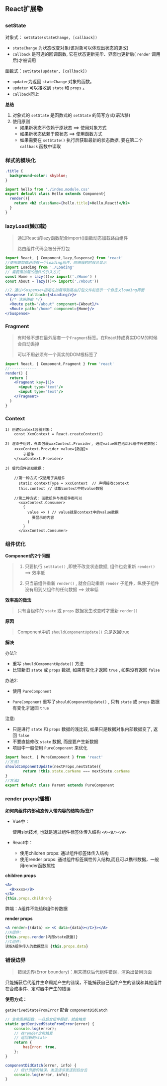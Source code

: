 ## React扩展📚

### setState

对象式： `setState(stateChange, [callback])`

*   `stateChange` 为状态改变对象(该对象可以体现出状态的更改)
*   `callback` 是可选的回调函数, 它在状态更新完毕、界面也更新后( `render` 调用后)才被调用

函数式：`setState(updater, [callback])`

*   `updater`为返回 `stateChange` 对象的函数。
*   `updater` 可以接收到 `state` 和 `props` 。
*   `callback`同上

**总结**

1.  对象式的 `setState` 是函数式的 `setState` 的简写方式(语法糖)
2.  使用原则
    *   如果新状态不依赖于原状态 ==> 使用对象方式
    *   如果新状态依赖于原状态 ==> 使用函数方式
    *   如果需要在 `setState()` 执行后获取最新的状态数据, 要在第二个 `callback` 函数中读取

### 样式的模块化

```css
.title {
  background-color: skyblue;
}
```

```jsx
import hello from './index.module.css'
export default class Hello extends Component{
  render(){
    return <h2 className={hello.title}>Hello,React!</h2>
  }
}
```

### lazyLoad(懒加载)

> 通过React的lazy函数配合import()函数动态加载路由组件
>
> 路由组件代码会被分开打包

```jsx
import React, { Component,lazy,Suspense} from 'react'
//使用懒加载必须有一个loading组件，网络慢的时候会显示
import Loading from './Loading'
// 需要懒加载的组件的引入方式
const Home = lazy(()=> import('./Home') ) 
const About = lazy(()=> import('./About'))
```

```jsx
//2.通过<Suspense>指定在加载得到路由打包文件前显示一个自定义loading界面
<Suspense fallback={<Loading/>}>
  {/* 注册路由 */}
  <Route path="/about" component={About}/>
  <Route path="/home" component={Home}/>
</Suspense>
```

### Fragment

> 有时候不想在最外层套一个`Fragment`标签。在React转成真实DOM的时候会自动丢掉
>
> 可以不用必须有一个真实的DOM根标签了

```jsx
import React, { Component,Fragment } from 'react'
//------------
render() {
  return (
    <Fragment key={1}>
      <input type="text"/>
      <input type="text"/>
    </Fragment>
  )
}
```

### Context

    1) 创建Context容器对象：
    	const XxxContext = React.createContext()  
    	
    2) 渲染子组时，外面包裹xxxContext.Provider, 通过value属性给后代组件传递数据：
    	<xxxContext.Provider value={数据}>
    		子组件
        </xxxContext.Provider>
        
    3) 后代组件读取数据：

    	//第一种方式:仅适用于类组件 
    	  static contextType = xxxContext  // 声明接收context
    	  this.context // 读取context中的value数据
    	  
    	//第二种方式: 函数组件与类组件都可以
    	  <xxxContext.Consumer>
    	    {
    	      value => ( // value就是context中的value数据
    	        要显示的内容
    	      )
    	    }
    	  </xxxContext.Consumer>

### 组件优化

**Component的2个问题**

> 1.  只要执行 `setState()` ,即使不改变状态数据, 组件也会重新 `render()` ==> 效率低
>
> 2.  只当前组件重新 `render()` , 就会自动重新 `render` 子组件，纵使子组件没有用到父组件的任何数据 ==> 效率低

**效率高的做法**

> 只有当组件的 `state` 或 `props` 数据发生改变时才重新 `render()`

**原因**

> Component中的 `shouldComponentUpdate()` 总是返回true

**解决**

办法1:

*   重写 `shouldComponentUpdate()` 方法
*   比较新旧 `state` 或 `props` 数据, 如果有变化才返回 `true` , 如果没有返回 `false`

办法2:

*   使用 `PureComponent`

*   `PureComponent` 重写了`shouldComponentUpdate()` , 只有 `state` 或 `props` 数据有变化才返回 `true`

注意:

*   只是进行 `state` 和 `props` 数据的浅比较, 如果只是数据对象内部数据变了, 返回 `false`
*   不要直接修改 `state` 数据, 而是要产生新数据
*   项目中一般使用 `PureComponent` 来优化

```jsx
import React, { PureComponent } from 'react'
//方法1
shouldComponentUpdate(nextProps,nextState){
		return !this.state.carName === nextState.carName
}
//方法2
export default class Parent extends PureComponent
```

### render props(插槽)

**如何向组件内部动态传入带内容的结构(标签)?**

*   Vue中：

    使用slot技术, 也就是通过组件标签体传入结构 `<A><B/></A>`

*   React中：

    *   使用children props: 通过组件标签体传入结构
    *   使用render props: 通过组件标签属性传入结构,而且可以携带数据，一般用render函数属性

**children props**

```jsx
<A>
  <B>xxxx</B>
</A>
{this.props.children}
```

弊端：A组件不能给B组件传数据

**render props**

```jsx
<A render={(data) => <C data={data}></C>}></A>
//A组件: 
{this.props.render(内部state数据)}
//C组件: 
读取A组件传入的数据显示 {this.props.data} 
```

### 错误边界

> 错误边界(Error boundary)：用来捕获后代组件错误，渲染出备用页面

只能捕获后代组件生命周期产生的错误，不能捕获自己组件产生的错误和其他组件在合成事件、定时器中产生的错误

**使用方式：**

`getDerivedStateFromError` 配合 `componentDidCatch`

```jsx
// 生命周期函数，一旦后台组件报错，就会触发
static getDerivedStateFromError(error) {
    console.log(error);
    // 在render之前触发
    // 返回新的state
    return {
        hasError: true,
    };
}

componentDidCatch(error, info) {
    // 统计页面的错误。发送请求发送到后台去
    console.log(error, info);
}
```

